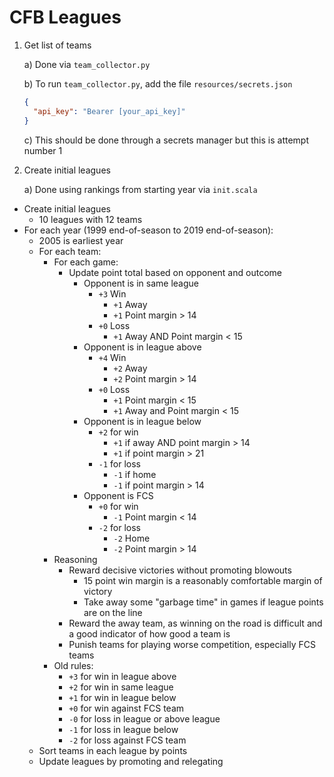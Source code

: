 # CFB Leagues

1. Get list of teams
  
    a) Done via `team_collector.py`
  
    b) To run `team_collector.py`, add the file `resources/secrets.json`

      ```json
      {
        "api_key": "Bearer [your_api_key]"
      }
      ```

    c) This should be done through a secrets manager but this is attempt number 1


2. Create initial leagues

    a) Done using rankings from starting year via `init.scala`

+ Create initial leagues
  + 10 leagues with 12 teams
+ For each year (1999 end-of-season to 2019 end-of-season):
  + 2005 is earliest year
  + For each team:
    + For each game:
        + Update point total based on opponent and outcome
          + Opponent is in same league
            + `+3` Win
              + `+1` Away
              + `+1` Point margin > 14
            + `+0` Loss
              + `+1` Away AND Point margin < 15
          + Opponent is in league above
            + `+4` Win
              + `+2` Away
              + `+2` Point margin > 14
            + `+0` Loss
              + `+1` Point margin < 15
              + `+1` Away and Point margin < 15
          + Opponent is in league below
            + `+2` for win
              + `+1` if away AND point margin > 14
              + `+1` if point margin > 21
            + `-1` for loss
              + `-1` if home
              + `-1` if point margin > 14
          + Opponent is FCS
            + `+0` for win
              + `-1` Point margin < 14
            + `-2` for loss
              + `-2` Home
              + `-2` Point margin > 14
    + Reasoning
      + Reward decisive victories without promoting blowouts
        + 15 point win margin is a reasonably comfortable margin of victory
        + Take away some "garbage time" in games if league points are on the line
      + Reward the away team, as winning on the road is difficult and a good indicator of how good a team is
      + Punish teams for playing worse competition, especially FCS teams
    + Old rules:        
      +  `+3` for win in league above
      +  `+2` for win in same league
      +  `+1` for win in league below
      +  `+0` for win against FCS team
      +  `-0` for loss in league or above league 
      +  `-1` for loss in league below
      +  `-2` for loss against FCS team 
  + Sort teams in each league by points
  + Update leagues by promoting and relegating
